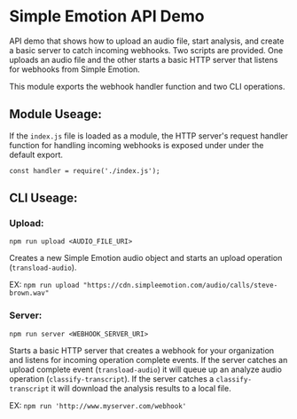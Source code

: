# Simple Emotion API Demo
API demo that shows how to upload an audio file, start analysis, and create a basic server to catch incoming
webhooks. Two scripts are provided. One uploads an audio file and the other starts a basic HTTP server that
listens for webhooks from Simple Emotion.

This module exports the webhook handler function and two CLI operations.

## Module Useage:

If the `index.js` file is loaded as a module, the HTTP server's request handler function for handling incoming
webhooks is exposed under under the default export.

`const handler = require('./index.js');`

## CLI Useage:

### Upload:
`npm run upload <AUDIO_FILE_URI>`

Creates a new Simple Emotion audio object and starts an upload operation (`transload-audio`).

EX: `npm run upload "https://cdn.simpleemotion.com/audio/calls/steve-brown.wav"`

### Server:
`npm run server <WEBHOOK_SERVER_URI>`

Starts a basic HTTP server that creates a webhook for your organization and listens for
incoming operation complete events. If the server catches an upload complete event (`transload-audio`)
it will queue up an analyze audio operation (`classify-transcript`). If the server catches a
`classify-transcript` it will download the analysis results to a local file.

EX: `npm run 'http://www.myserver.com/webhook'`
